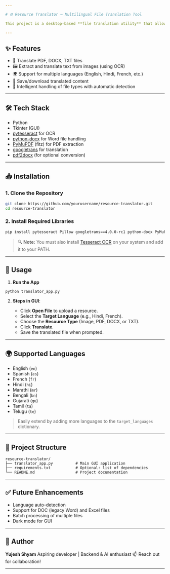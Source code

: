 ```yaml
---

# 🌐 Resource Translator – Multilingual File Translation Tool

This project is a desktop-based **file translation utility** that allows users to upload and translate **Images, PDFs, Word Documents, and Text Files** into multiple languages. It uses OCR (Tesseract), Google Translate API, and a simple **Tkinter GUI** for interaction.

---
```


## ✨ Features

* 📄 Translate PDF, DOCX, TXT files
* 🖼️ Extract and translate text from images (using OCR)
* 🌍 Support for multiple languages (English, Hindi, French, etc.)
* 💾 Save/download translated content
* 🧠 Intelligent handling of file types with automatic detection

---

## 🛠️ Tech Stack

* Python
* Tkinter (GUI)
* [pytesseract](https://github.com/madmaze/pytesseract) for OCR
* [python-docx](https://python-docx.readthedocs.io/) for Word file handling
* [PyMuPDF](https://pymupdf.readthedocs.io/) (fitz) for PDF extraction
* [googletrans](https://py-googletrans.readthedocs.io/) for translation
* [pdf2docx](https://pypi.org/project/pdf2docx/) (for optional conversion)

---

## 📥 Installation

### 1. Clone the Repository

```bash
git clone https://github.com/yourusername/resource-translator.git
cd resource-translator
```

### 2. Install Required Libraries

```bash
pip install pytesseract Pillow googletrans==4.0.0-rc1 python-docx PyMuPDF pdf2docx
```

> 🔍 **Note:** You must also install [Tesseract OCR](https://github.com/tesseract-ocr/tesseract) on your system and add it to your PATH.

---

## 🚀 Usage

1. **Run the App**

```bash
python translator_app.py
```

2. **Steps in GUI**:

   * Click **Open File** to upload a resource.
   * Select the **Target Language** (e.g., Hindi, French).
   * Choose the **Resource Type** (Image, PDF, DOCX, or TXT).
   * Click **Translate**.
   * Save the translated file when prompted.

---

## 🌍 Supported Languages

* English (`en`)
* Spanish (`es`)
* French (`fr`)
* Hindi (`hi`)
* Marathi (`mr`)
* Bengali (`bn`)
* Gujarati (`gu`)
* Tamil (`ta`)
* Telugu (`te`)

> Easily extend by adding more languages to the `target_languages` dictionary.

---

## 📁 Project Structure

```
resource-translator/
├── translator_app.py          # Main GUI application
├── requirements.txt           # Optional: list of dependencies
└── README.md                  # Project documentation
```

---

## ✅ Future Enhancements

* Language auto-detection
* Support for DOC (legacy Word) and Excel files
* Batch processing of multiple files
* Dark mode for GUI

---

## 👤 Author

**Yujesh Shyam**
Aspiring developer | Backend & AI enthusiast
📫 Reach out for collaboration!

---

